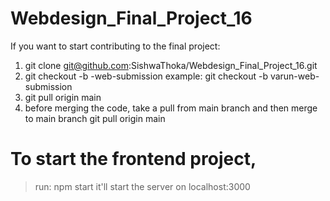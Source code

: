 # Webdesign_Final_Project_16


If you want to start contributing to the final project:

1. git clone git@github.com:SishwaThoka/Webdesign_Final_Project_16.git
2. git checkout -b <nameofauthor>-web-submission
    example: git checkout -b varun-web-submission
3. git pull origin main
4. before merging the code, take a pull from main branch and then merge to main branch
    git pull origin main


# To start the frontend project,
> run: npm start
> it'll start the server on localhost:3000


